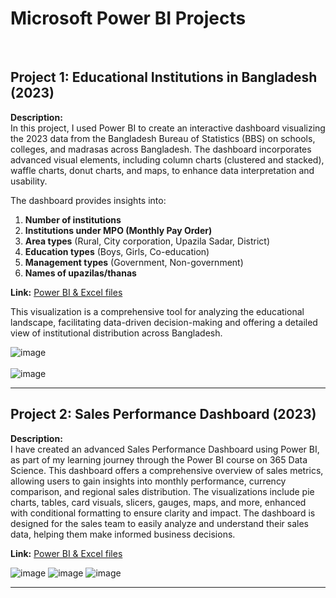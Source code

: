 # Microsoft Power BI Projects

<br>

## Project 1: Educational Institutions in Bangladesh (2023)

**Description:**  
In this project, I used Power BI to create an interactive dashboard visualizing the 2023 data from the Bangladesh Bureau of Statistics (BBS) on schools, colleges, and madrasas across Bangladesh. The dashboard incorporates advanced visual elements, including column charts (clustered and stacked), waffle charts, donut charts, and maps, to enhance data interpretation and usability.

The dashboard provides insights into:
1. **Number of institutions**
2. **Institutions under MPO (Monthly Pay Order)**
3. **Area types** (Rural, City corporation, Upazila Sadar, District)
4. **Education types** (Boys, Girls, Co-education)
5. **Management types** (Government, Non-government)
6. **Names of upazilas/thanas**

**Link:** [Power BI & Excel files](https://github.com/AKC23/Microsoft-Power-BI-Projects/tree/main/BBS%20Data%20(School%2C%20College%20%26%20Madrasha%202023))

This visualization is a comprehensive tool for analyzing the educational landscape, facilitating data-driven decision-making and offering a detailed view of institutional distribution across Bangladesh.


![image](https://github.com/AKC23/Microsoft-Power-BI-Projects/assets/57568723/742f40ca-a1d6-41ba-9b9e-157cd582c5e5)
<br><br>
![image](https://github.com/AKC23/Microsoft-Power-BI-Projects/assets/57568723/b2f79f7a-53af-4789-9bbc-d1a3a62768c7)

<hr>

## Project 2: Sales Performance Dashboard (2023)

**Description:**  
I have created an advanced Sales Performance Dashboard using Power BI, as part of my learning journey through the Power BI course on 365 Data Science. This dashboard offers a comprehensive overview of sales metrics, allowing users to gain insights into monthly performance, currency comparison, and regional sales distribution. The visualizations include pie charts, tables, card visuals, slicers, gauges, maps, and more, enhanced with conditional formatting to ensure clarity and impact. The dashboard is designed for the sales team to easily analyze and understand their sales data, helping them make informed business decisions.

**Link:** [Power BI & Excel files](https://github.com/AKC23/Microsoft-Power-BI-Projects/tree/main/Power%20BI%20with%20Dimitar%20Shutev%20-%20Project%20Files)

 
![image](https://github.com/AKC23/Microsoft-Power-BI-Projects/assets/57568723/dafdc640-f81f-4b6d-a9fc-606253b899de)
![image](https://github.com/AKC23/Microsoft-Power-BI-Projects/assets/57568723/4d7923bf-ad77-426e-ba2e-18ed9d7c162b)
![image](https://github.com/AKC23/Microsoft-Power-BI-Projects/assets/57568723/42210191-d39e-4dda-9637-86776eaf4314)


---






